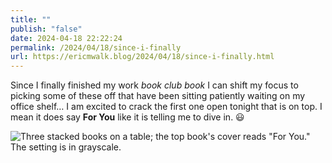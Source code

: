 ```yaml
---
title: ""
publish: "false"
date: 2024-04-18 22:22:24
permalink: /2024/04/18/since-i-finally
url: https://ericmwalk.blog/2024/04/18/since-i-finally.html
---
```


Since I finally finished my work *book club book* I can shift my focus to picking some of these off that have been sitting patiently waiting on my office shelf… I am excited to crack the first one open tonight that is on top. I mean it does say **For You** like it is telling me to dive in. 😃

![Three stacked books on a table; the top book's cover reads "For You." The setting is in grayscale.](https://ericmwalk.blog/uploads/2024/img-8381.jpeg)